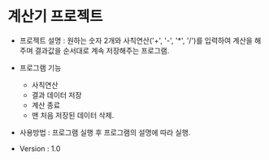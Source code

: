 # 계산기 프로젝트

+ 프로젝트 설명 : 원하는 숫자 2개와 사칙연산('+', '-', '*', '/')를 입력하여 계산을 해주며 결과값을 순서대로 계속 저장해주는 프로그램.

+ 프로그램 기능 
  + 사칙연산 
  + 결과 데이터 저장 
  + 계산 종료 
  + 맨 처음 저장된 데이터 삭제.

+ 사용방법 : 프로그램 실행 후 프로그램의 설명에 따라 실행.

+ Version : 1.0 
